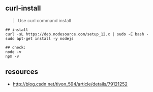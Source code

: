 ## curl-install
> Use curl command install

```shell
## install
curl -sL https://deb.nodesource.com/setup_12.x | sudo -E bash -
sudo apt-get install -y nodejs

## check:
node -v
npm -v
```

## resources
+ http://blog.csdn.net/tivon_594/article/details/79121252